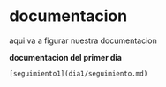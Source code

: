 # documentacion
aqui va a figurar nuestra documentacion

**documentacion del primer dia**

    [seguimiento1](dia1/seguimiento.md)
    